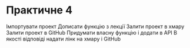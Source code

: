 Практичне 4
==================

Імпортувати проект
Дописати функцію з лекції
Залити проект в хмару
Залити проект в GitHub
Придумати власну функцію і додати в API
В якості відповіді надати лінк на хмару і GitHub